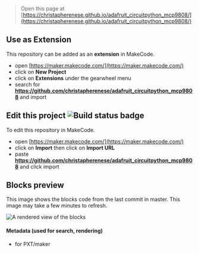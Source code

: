 
> Open this page at [https://christapherenese.github.io/adafruit_circuitpython_mcp9808/](https://christapherenese.github.io/adafruit_circuitpython_mcp9808/)

## Use as Extension

This repository can be added as an **extension** in MakeCode.

* open [https://maker.makecode.com/](https://maker.makecode.com/)
* click on **New Project**
* click on **Extensions** under the gearwheel menu
* search for **https://github.com/christapherenese/adafruit_circuitpython_mcp9808** and import

## Edit this project ![Build status badge](https://github.com/christapherenese/adafruit_circuitpython_mcp9808/workflows/MakeCode/badge.svg)

To edit this repository in MakeCode.

* open [https://maker.makecode.com/](https://maker.makecode.com/)
* click on **Import** then click on **Import URL**
* paste **https://github.com/christapherenese/adafruit_circuitpython_mcp9808** and click import

## Blocks preview

This image shows the blocks code from the last commit in master.
This image may take a few minutes to refresh.

![A rendered view of the blocks](https://github.com/christapherenese/adafruit_circuitpython_mcp9808/raw/master/.github/makecode/blocks.png)

#### Metadata (used for search, rendering)

* for PXT/maker
<script src="https://makecode.com/gh-pages-embed.js"></script><script>makeCodeRender("{{ site.makecode.home_url }}", "{{ site.github.owner_name }}/{{ site.github.repository_name }}");</script>
